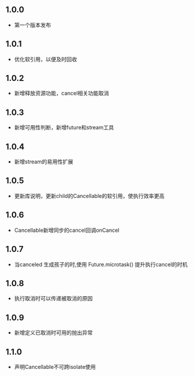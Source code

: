 ## 1.0.0

* 第一个版本发布

## 1.0.1

* 优化软引用，以便及时回收

## 1.0.2

* 新增释放资源功能，cancel相关功能取消

## 1.0.3

* 新增可用性判断，新增future和stream工具

## 1.0.4

* 新增stream的易用性扩展

## 1.0.5

* 更新库说明，更新child的Cancellable的软引用，使执行效率更高

## 1.0.6

* Cancellable新增同步的cancel回调onCancel

## 1.0.7

* 当canceled 生成孩子的时,使用 Future.microtask() 提升执行cancel的时机

## 1.0.8

* 执行取消时可以传递被取消的原因

## 1.0.9

* 新增定义已取消时可用的抛出异常

## 1.1.0

* 声明Cancellable不可跨isolate使用